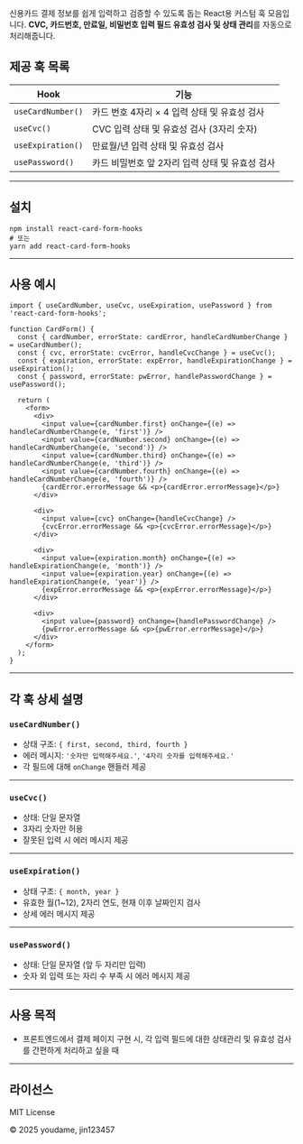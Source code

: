 신용카드 결제 정보를 쉽게 입력하고 검증할 수 있도록 돕는 React용 커스텀 훅 모음입니다.
**CVC, 카드번호, 만료일, 비밀번호 입력 필드 유효성 검사 및 상태 관리**를 자동으로 처리해줍니다.

## 제공 훅 목록

| Hook              | 기능                                            |
| ----------------- | ----------------------------------------------- |
| `useCardNumber()` | 카드 번호 4자리 × 4 입력 상태 및 유효성 검사    |
| `useCvc()`        | CVC 입력 상태 및 유효성 검사 (3자리 숫자)       |
| `useExpiration()` | 만료월/년 입력 상태 및 유효성 검사              |
| `usePassword()`   | 카드 비밀번호 앞 2자리 입력 상태 및 유효성 검사 |

---

## 설치

```
npm install react-card-form-hooks
# 또는
yarn add react-card-form-hooks
```

---

## 사용 예시

```tsx
import { useCardNumber, useCvc, useExpiration, usePassword } from 'react-card-form-hooks';

function CardForm() {
  const { cardNumber, errorState: cardError, handleCardNumberChange } = useCardNumber();
  const { cvc, errorState: cvcError, handleCvcChange } = useCvc();
  const { expiration, errorState: expError, handleExpirationChange } = useExpiration();
  const { password, errorState: pwError, handlePasswordChange } = usePassword();

  return (
    <form>
      <div>
        <input value={cardNumber.first} onChange={(e) => handleCardNumberChange(e, 'first')} />
        <input value={cardNumber.second} onChange={(e) => handleCardNumberChange(e, 'second')} />
        <input value={cardNumber.third} onChange={(e) => handleCardNumberChange(e, 'third')} />
        <input value={cardNumber.fourth} onChange={(e) => handleCardNumberChange(e, 'fourth')} />
        {cardError.errorMessage && <p>{cardError.errorMessage}</p>}
      </div>

      <div>
        <input value={cvc} onChange={handleCvcChange} />
        {cvcError.errorMessage && <p>{cvcError.errorMessage}</p>}
      </div>

      <div>
        <input value={expiration.month} onChange={(e) => handleExpirationChange(e, 'month')} />
        <input value={expiration.year} onChange={(e) => handleExpirationChange(e, 'year')} />
        {expError.errorMessage && <p>{expError.errorMessage}</p>}
      </div>

      <div>
        <input value={password} onChange={handlePasswordChange} />
        {pwError.errorMessage && <p>{pwError.errorMessage}</p>}
      </div>
    </form>
  );
}
```

---

## 각 훅 상세 설명

### `useCardNumber()`

- 상태 구조: `{ first, second, third, fourth }`
- 에러 메시지: `'숫자만 입력해주세요.'`, `'4자리 숫자를 입력해주세요.'`
- 각 필드에 대해 `onChange` 핸들러 제공

---

### `useCvc()`

- 상태: 단일 문자열
- 3자리 숫자만 허용
- 잘못된 입력 시 에러 메시지 제공

---

### `useExpiration()`

- 상태 구조: `{ month, year }`
- 유효한 월(1~12), 2자리 연도, 현재 이후 날짜인지 검사
- 상세 에러 메시지 제공

---

### `usePassword()`

- 상태: 단일 문자열 (앞 두 자리만 입력)
- 숫자 외 입력 또는 자리 수 부족 시 에러 메시지 제공

---

## 사용 목적

- 프론트엔드에서 결제 페이지 구현 시, 각 입력 필드에 대한 상태관리 및 유효성 검사를 간편하게 처리하고 싶을 때

---

## 라이선스

MIT License

© 2025 youdame, jin123457
